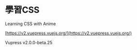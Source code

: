 # 學習CSS

Learning CSS with Anime 

[https://v2.vuepress.vuejs.org/](https://v2.vuepress.vuejs.org/)

Vupress v2.0.0-beta.25

